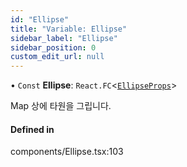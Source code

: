 ```yaml
---
id: "Ellipse"
title: "Variable: Ellipse"
sidebar_label: "Ellipse"
sidebar_position: 0
custom_edit_url: null
---
```


• `Const` **Ellipse**: `React.FC`<[`EllipseProps`](../interfaces/EllipseProps.md)\>

Map 상에 타원을 그립니다.

#### Defined in

components/Ellipse.tsx:103
